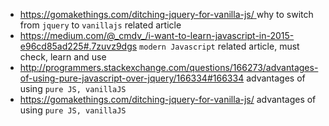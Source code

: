 * [https://gomakethings.com/ditching-jquery-for-vanilla-js/ ](https://gomakethings.com/ditching-jquery-for-vanilla-js/)
why to switch from `jquery` to `vanillajs` related article
* https://medium.com/@_cmdv_/i-want-to-learn-javascript-in-2015-e96cd85ad225#.7zuvz9dgs `modern Javascript` related article, must check, learn and use
* http://programmers.stackexchange.com/questions/166273/advantages-of-using-pure-javascript-over-jquery/166334#166334 advantages of using `pure JS, vanillaJS`
* https://gomakethings.com/ditching-jquery-for-vanilla-js/ advantages of using `pure JS, vanillaJS`